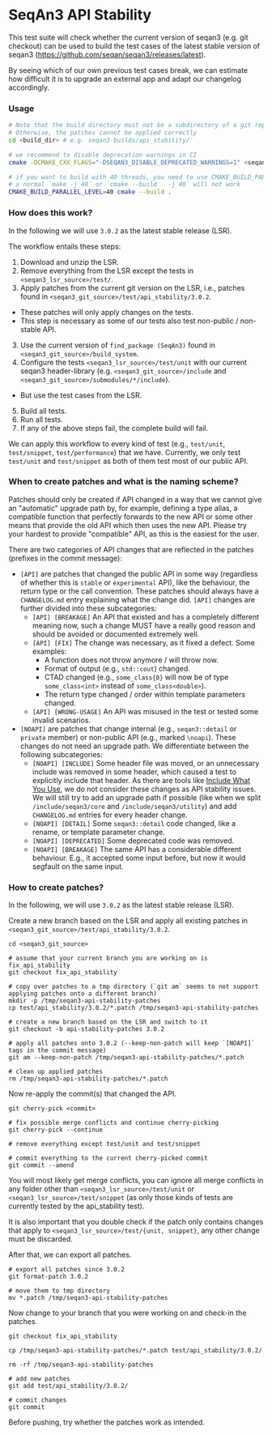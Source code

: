 # SeqAn3 API Stability

This test suite will check whether the current version of seqan3 (e.g. git checkout) can be used to build the test cases
of the latest stable version of seqan3 (https://github.com/seqan/seqan3/releases/latest).

By seeing which of our own previous test cases break, we can estimate how difficult it is to upgrade an external app and
adapt our changelog accordingly.

### Usage

```bash
# Note that the build directory must not be a subdirectory of a git repository (a directory containing .git)
# Otherwise, the patches cannot be applied correctly
cd <build_dir> # e.g. seqan3-builds/api_stability/

# we recommend to disable deprecation warnings in CI
cmake -DCMAKE_CXX_FLAGS="-DSEQAN3_DISABLE_DEPRECATED_WARNINGS=1" <seqan3_git_checkout>

# if you want to build with 40 threads, you need to use CMAKE_BUILD_PARALLEL_LEVEL to specify the threads
# a normal `make -j 40` or `cmake --build . -j 40` will not work
CMAKE_BUILD_PARALLEL_LEVEL=40 cmake --build .
```

### How does this work?

In the following we will use `3.0.2` as the latest stable release (LSR).

The workflow entails these steps:
1. Download and unzip the LSR.
2. Remove everything from the LSR except the tests in `<seqan3_lsr_source>/test/`.
3. Apply patches from the current git version on the LSR, i.e., patches found in
   `<seqan3_git_source>/test/api_stability/3.0.2`.
  * These patches will only apply changes on the tests.
  * This step is necessary as some of our tests also test non-public / non-stable API.
3. Use the current version of `find_package (SeqAn3)` found in `<seqan3_git_source>/build_system`.
4. Configure the tests `<seqan3_lsr_source>/test/unit` with our current seqan3 header-library
   (e.g. `<seqan3_git_source>/include` and `<seqan3_git_source>/submodules/*/include`).
  * But use the test cases from the LSR.
5. Build all tests.
6. Run all tests.
7. If any of the above steps fail, the complete build will fail.

We can apply this workflow to every kind of test (e.g., `test/unit`, `test/snippet`, `test/performance`) that we have.
Currently, we only test `test/unit` and `test/snippet` as both of them test most of our public API.

### When to create patches and what is the naming scheme?

Patches should only be created if API changed in a way that we cannot give an "automatic" upgrade path by, for example,
defining a type alias, a compatible function that perfectly forwards to the new API or some other means that provide the
old API which then uses the new API. Please try your hardest to provide "compatible" API, as this is the easiest for the
user.

There are two categories of API changes that are reflected in the patches (prefixes in the commit message):

* `[API]` are patches that changed the public API in some way (regardless of whether this is `stable` or `experimental`
  API), like the behaviour, the return type or the call convention. These patches should always have a `CHANGELOG.md`
  entry explaining what the change did. `[API]` changes are further divided into these subcategories:
  * `[API] [BREAKAGE]` An API that existed and has a completely different meaning now, such a change MUST have a really
    good reason and should be avoided or documented extremely well.
  * `[API] [FIX]` The change was necessary, as it fixed a defect. Some examples:
    * A function does not throw anymore / will throw now.
    * Format of output (e.g., `std::cout`) changed.
    * CTAD changed (e.g., `some_class{0}` will now be of type `some_class<int>` instead of `some_class<double>`).
    * The return type changed / order within template parameters changed.
  * `[API] [WRONG-USAGE]` An API was misused in the test or tested some invalid scenarios.
* `[NOAPI]` are patches that change internal (e.g., `seqan3::detail` or `private` member) or non-public API (e.g.,
  marked `\noapi`). These changes do not need an upgrade path. We differentiate between the following subcategories:
  * `[NOAPI] [INCLUDE]` Some header file was moved, or an unnecessary include was removed in some header,
    which caused a test to explicitly include that header. As there are tools like [Include What You
    Use](https://github.com/include-what-you-use/include-what-you-use), we do not consider these changes as API
    stability issues. We will still try to add an upgrade path if possible (like when we split `/include/seqan3/core`
    and `/include/seqan3/utility`) and add `CHANGELOG.md` entries for every header change.
  * `[NOAPI] [DETAIL]` Some `seqan3::detail` code changed, like a rename, or template parameter change.
  * `[NOAPI] [DEPRECATED]` Some deprecated code was removed.
  * `[NOAPI] [BREAKAGE]` The same API has a considerable different behaviour. E.g., it accepted some
    input before, but now it would segfault on the same input.


### How to create patches?

In the following, we will use `3.0.2` as the latest stable release (LSR).

Create a new branch based on the LSR and apply all existing patches in `<seqan3_git_source>/test/api_stability/3.0.2`.

```
cd <seqan3_git_source>

# assume that your current branch you are working on is fix_api_stability
git checkout fix_api_stability

# copy over patches to a tmp directory (`git am` seems to not support applying patches onto a different branch)
mkdir -p /tmp/seqan3-api-stability-patches
cp test/api_stability/3.0.2/*.patch /tmp/seqan3-api-stability-patches

# create a new branch based on the LSR and switch to it
git checkout -b api-stability-patches 3.0.2

# apply all patches onto 3.0.2 (--keep-non-patch will keep `[NOAPI]` tags in the commit message)
git am --keep-non-patch /tmp/seqan3-api-stability-patches/*.patch

# clean up applied patches
rm /tmp/seqan3-api-stability-patches/*.patch
```

Now re-apply the commit(s) that changed the API.

```
git cherry-pick <commit>

# fix possible merge conflicts and continue cherry-picking
git cherry-pick --continue

# remove everything except test/unit and test/snippet

# commit everything to the current cherry-picked commit
git commit --amend
```

You will most likely get merge conflicts, you can ignore all merge conflicts in any folder other than
`<seqan3_lsr_source>/test/unit` or `<seqan3_lsr_source>/test/snippet` (as only those kinds of tests are currently
tested by the api_stability test).

It is also important that you double check if the patch only contains changes that apply to
`<seqan3_lsr_source>/test/{unit, snippet}`, any other change must be discarded.

After that, we can export all patches.

```
# export all patches since 3.0.2
git format-patch 3.0.2

# move them to tmp directory
mv *.patch /tmp/seqan3-api-stability-patches
```

Now change to your branch that you were working on and check-in the patches.

```
git checkout fix_api_stability

cp /tmp/seqan3-api-stability-patches/*.patch test/api_stability/3.0.2/

rm -rf /tmp/seqan3-api-stability-patches

# add new patches
git add test/api_stability/3.0.2/

# commit changes
git commit
```

Before pushing, try whether the patches work as intended.
